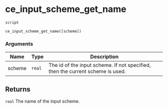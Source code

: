 # ce_input_scheme_get_name
`script`
```gml
ce_input_scheme_get_name([scheme])
```

### Arguments
| Name | Type | Description |
| ---- | ---- | ----------- |
| scheme | `real` | The id of the input scheme. If not specified, then the current scheme is used. |

## Returns
`real` The name of the input scheme.
